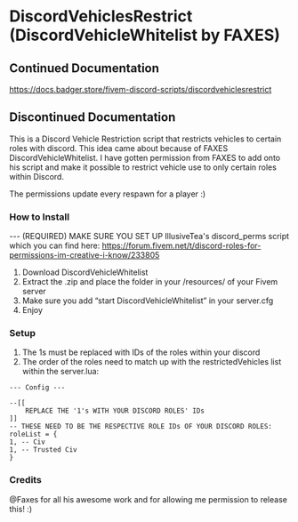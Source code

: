 # DiscordVehiclesRestrict (DiscordVehicleWhitelist by FAXES)
## Continued Documentation
https://docs.badger.store/fivem-discord-scripts/discordvehiclesrestrict

## Discontinued Documentation
This is a Discord Vehicle Restriction script that restricts vehicles to certain roles with discord. This idea came about because of FAXES DiscordVehicleWhitelist. I have gotten permission from FAXES to add onto his script and make it possible to restrict vehicle use to only certain roles within Discord.

The permissions update every respawn for a player :)

### How to Install
--- (REQUIRED) MAKE SURE YOU SET UP IllusiveTea's discord_perms script which you can find here: https://forum.fivem.net/t/discord-roles-for-permissions-im-creative-i-know/233805
1. Download DiscordVehicleWhitelist
2. Extract the .zip and place the folder in your /resources/ of your Fivem server
3. Make sure you add “start DiscordVehicleWhitelist” in your server.cfg
4. Enjoy 

### Setup
1. The 1s must be replaced with IDs of the roles within your discord
2. The order of the roles need to match up with the restrictedVehicles list within the server.lua:
```
--- Config ---

--[[
	REPLACE THE '1's WITH YOUR DISCORD ROLES' IDs
]]
-- THESE NEED TO BE THE RESPECTIVE ROLE IDs OF YOUR DISCORD ROLES:
roleList = {
1, -- Civ
1, -- Trusted Civ
}
```

### Credits

@Faxes for all his awesome work and for allowing me permission to release this! :)
